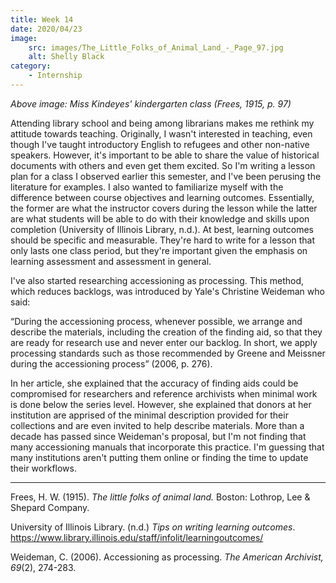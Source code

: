 ```yaml
---
title: Week 14
date: 2020/04/23
image:
    src: images/The_Little_Folks_of_Animal_Land_-_Page_97.jpg
    alt: Shelly Black
category:
    - Internship
---
```


_Above image: Miss Kindeyes' kindergarten class (Frees, 1915, p. 97)_

Attending library school and being among librarians makes me rethink my attitude towards teaching. Originally, I wasn't interested in teaching, even though I've taught introductory English to refugees and other non-native speakers. However, it's important to be able to share the value of historical documents with others and even get them excited. So I'm writing a lesson plan for a class I observed earlier this semester, and I've been perusing the literature for examples. I also wanted to familiarize myself with the difference between course objectives and learning outcomes. Essentially, the former are what the instructor covers during the lesson while the latter are what students will be able to do with their knowledge and skills upon completion (University of Illinois Library, n.d.). At best, learning outcomes should be specific and measurable. They're hard to write for a lesson that only lasts one class period, but they're important given the emphasis on learning assessment and assessment in general.

I've also started researching accessioning as processing. This method, which reduces backlogs, was introduced by Yale's Christine Weideman who said:

“During the accessioning process, whenever possible, we arrange and describe the materials, including the creation of the finding aid, so that they are ready for research use and never enter our backlog. In short, we apply processing standards such as those recommended by Greene and Meissner during the accessioning process” (2006, p. 276).

In her article, she explained that the accuracy of finding aids could be compromised for researchers and reference archivists when minimal work is done below the series level. However, she explained that donors at her institution are apprised of the minimal description provided for their collections and are even invited to help describe materials. More than a decade has passed since Weideman's proposal, but I'm not finding that many accessioning manuals that incorporate this practice. I'm guessing that many institutions aren't putting them online or finding the time to update their workflows.

---

Frees, H. W. (1915). _The little folks of animal land._ Boston: Lothrop, Lee & Shepard Company.

University of Illinois Library. (n.d.) *Tips on writing learning outcomes*. https://www.library.illinois.edu/staff/infolit/learningoutcomes/

Weideman, C. (2006). Accessioning as processing. _The American Archivist, 69_(2), 274-283.
